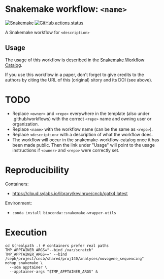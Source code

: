 # Snakemake workflow: `<name>`

[![Snakemake](https://img.shields.io/badge/snakemake-≥6.3.0-brightgreen.svg)](https://snakemake.github.io)
[![GitHub actions status](https://github.com/<owner>/<repo>/workflows/Tests/badge.svg?branch=main)](https://github.com/<owner>/<repo>/actions?query=branch%3Amain+workflow%3ATests)


A Snakemake workflow for `<description>`


## Usage

The usage of this workflow is described in the [Snakemake Workflow Catalog](https://snakemake.github.io/snakemake-workflow-catalog/?usage=<owner>%2F<repo>).

If you use this workflow in a paper, don't forget to give credits to the authors by citing the URL of this (original) <repo>sitory and its DOI (see above).

# TODO

* Replace `<owner>` and `<repo>` everywhere in the template (also under .github/workflows) with the correct `<repo>` name and owning user or organization.
* Replace `<name>` with the workflow name (can be the same as `<repo>`).
* Replace `<description>` with a description of what the workflow does.
* The workflow will occur in the snakemake-workflow-catalog once it has been made public. Then the link under "Usage" will point to the usage instructions if `<owner>` and `<repo>` were correctly set.

# Reproducibility

Containers:

- <https://cloud.sylabs.io/library/kevinrue/cncb/gatk4:latest>

Environment:

- `conda install bioconda::snakemake-wrapper-utils`

# Execution

```
cd $(realpath .) # containers prefer real paths
TMP_APPTAINER_ARGS="--bind /var/scratch"
TMP_APPTAINER_ARGS+=" --bind /ceph/project/cncb/shared/proj140/analyses/novogene_sequencing"
nohup snakemake \
  --sdm apptainer \
  --apptainer-args "$TMP_APPTAINER_ARGS" &
```
